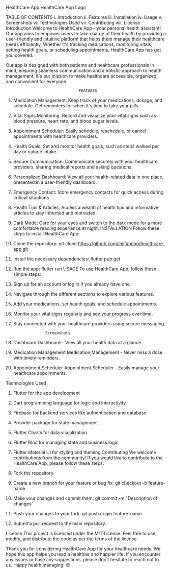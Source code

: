 HealthCare App
HealthCare App Logo

TABLE OF CONTENTS
i. Introduction
ii. Features
iii. Installation
iv. Usage
v. Screenshots
vi. Technologies Used
vii. Contributing
viii. License
Introduction
Welcome to HealthCare App - your personal health assistant! Our app aims to empower users to take charge of their health by providing a user-friendly and intuitive platform that helps them manage their healthcare needs efficiently. Whether it's tracking medications, monitoring vitals, setting health goals, or scheduling appointments, HealthCare App has got you covered.

Our app is designed with both patients and healthcare professionals in mind, ensuring seamless communication and a holistic approach to health management. It's our mission to make healthcare accessible, organized, and convenient for everyone.

                                    FEATURES
1. Medication Management: Keep track of your medications, dosage, and schedule. Get reminders for when it's time to take your pills.
2. Vital Signs Monitoring: Record and visualize your vital signs such as blood pressure, heart rate, and blood sugar levels.
3. Appointment Scheduler: Easily schedule, reschedule, or cancel appointments with healthcare providers.
4. Health Goals: Set and monitor health goals, such as steps walked per day or calorie intake.
5. Secure Communication: Communicate securely with your healthcare providers, sharing medical reports and asking questions.
6. Personalized Dashboard: View all your health-related data in one place, presented in a user-friendly dashboard.
7. Emergency Contact: Store emergency contacts for quick access during critical situations.
8. Health Tips & Articles: Access a wealth of health tips and informative articles to stay informed and motivated.
9. Dark Mode: Care for your eyes and switch to the dark mode for a more comfortable reading experience at night.
                                INSTALLATION
Follow these steps to install HealthCare App:

1. Clone the repository: git clone https://github.com/injifannoo/healthcare-app.git
2. Install the necessary dependencies: flutter pub get
3. Run the app: flutter run
                            USAGE
To use HealthCare App, follow these simple steps:

1. Sign up for an account or log in if you already have one.
2. Navigate through the different sections to explore various features.
3. Add your medications, set health goals, and schedule appointments.
4. Monitor your vital signs regularly and see your progress over time.
5. Stay connected with your healthcare providers using secure messaging.
 
                     Screenshots
1. Dashboard
Dashboard - View all your health data at a glance.

2. Medication Management
Medication Management - Never miss a dose with timely reminders.

3. Appointment Scheduler
Appointment Scheduler - Easily manage your healthcare appointments.

Technologies Used
1. Flutter for the app development
2. Dart programming language for logic and interactivity
3. Firebase for backend services like authentication and database
4. Provider package for state management
5. Flutter Charts for data visualization
6. Flutter Bloc for managing state and business logic
7. Flutter Material UI for styling and theming
Contributing
We welcome contributions from the community! If you would like to contribute to the HealthCare App, please follow these steps:

1. Fork the repository.
2. Create a new branch for your feature or bug fix: git checkout -b feature-name
3. Make your changes and commit them: git commit -m "Description of changes"
4. Push your changes to your fork: git push origin feature-name
5. Submit a pull request to the main repository.

License
This project is licensed under the MIT License. Feel free to use, modify, and distribute the code as per the terms of the license.

Thank you for considering HealthCare App for your healthcare needs. We hope this app helps you lead a healthier and happier life. If you encounter any issues or have any suggestions, please don't hesitate to reach out to us. Happy health managing! 😊
